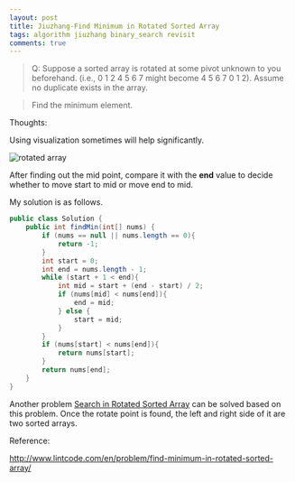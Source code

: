 ```yaml
---
layout: post
title: Jiuzhang-Find Minimum in Rotated Sorted Array
tags: algorithm jiuzhang binary_search revisit
comments: true
---
```


>Q: Suppose a sorted array is rotated at some pivot unknown to you beforehand.
(i.e., 0 1 2 4 5 6 7 might become 4 5 6 7 0 1 2). Assume no duplicate exists in the array.

>Find the minimum element.

Thoughts:

Using visualization sometimes will help significantly.

<p>
	<img alt="rotated array" src="{{site.baseurl}}/public/image/findMinInRotated.jpeg">
</p>

After finding out the mid point, compare it with the **end** value to decide whether to move start to mid or move end to mid.

My solution is as follows.

```java
public class Solution {
    public int findMin(int[] nums) {
        if (nums == null || nums.length == 0){
            return -1;
        }
        int start = 0;
        int end = nums.length - 1;
        while (start + 1 < end){
            int mid = start + (end - start) / 2;
            if (nums[mid] < nums[end]){
                end = mid;
            } else {
                start = mid;
            }
        }
        if (nums[start] < nums[end]){
            return nums[start];
        }
        return nums[end];
    }
}
```
Another problem [Search in Rotated Sorted Array](http://www.lintcode.com/en/problem/search-in-rotated-sorted-array/) can be solved based on this problem. Once the rotate point is found, the left and right side of it are two sorted arrays.

Reference:

http://www.lintcode.com/en/problem/find-minimum-in-rotated-sorted-array/